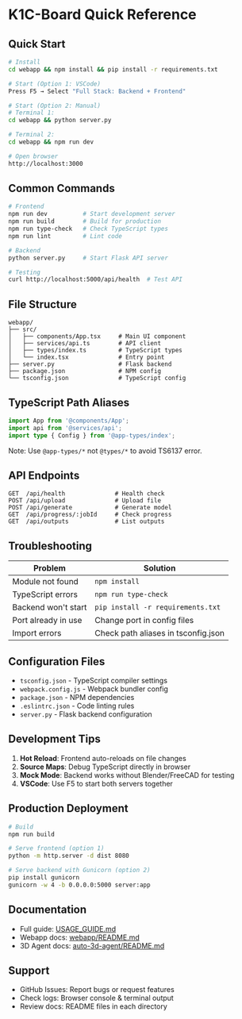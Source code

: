 # K1C-Board Quick Reference

## Quick Start

```bash
# Install
cd webapp && npm install && pip install -r requirements.txt

# Start (Option 1: VSCode)
Press F5 → Select "Full Stack: Backend + Frontend"

# Start (Option 2: Manual)
# Terminal 1:
cd webapp && python server.py

# Terminal 2:
cd webapp && npm run dev

# Open browser
http://localhost:3000
```

## Common Commands

```bash
# Frontend
npm run dev          # Start development server
npm run build        # Build for production
npm run type-check   # Check TypeScript types
npm run lint         # Lint code

# Backend
python server.py     # Start Flask API server

# Testing
curl http://localhost:5000/api/health  # Test API
```

## File Structure

```
webapp/
├── src/
│   ├── components/App.tsx     # Main UI component
│   ├── services/api.ts        # API client
│   ├── types/index.ts         # TypeScript types
│   └── index.tsx              # Entry point
├── server.py                  # Flask backend
├── package.json               # NPM config
└── tsconfig.json              # TypeScript config
```

## TypeScript Path Aliases

```typescript
import App from '@components/App';
import api from '@services/api';
import type { Config } from '@app-types/index';
```

Note: Use `@app-types/*` not `@types/*` to avoid TS6137 error.

## API Endpoints

```
GET  /api/health              # Health check
POST /api/upload              # Upload file
POST /api/generate            # Generate model
GET  /api/progress/:jobId     # Check progress
GET  /api/outputs             # List outputs
```

## Troubleshooting

| Problem | Solution |
|---------|----------|
| Module not found | `npm install` |
| TypeScript errors | `npm run type-check` |
| Backend won't start | `pip install -r requirements.txt` |
| Port already in use | Change port in config files |
| Import errors | Check path aliases in tsconfig.json |

## Configuration Files

- `tsconfig.json` - TypeScript compiler settings
- `webpack.config.js` - Webpack bundler config
- `package.json` - NPM dependencies
- `.eslintrc.json` - Code linting rules
- `server.py` - Flask backend configuration

## Development Tips

1. **Hot Reload**: Frontend auto-reloads on file changes
2. **Source Maps**: Debug TypeScript directly in browser
3. **Mock Mode**: Backend works without Blender/FreeCAD for testing
4. **VSCode**: Use F5 to start both servers together

## Production Deployment

```bash
# Build
npm run build

# Serve frontend (option 1)
python -m http.server -d dist 8080

# Serve backend with Gunicorn (option 2)
pip install gunicorn
gunicorn -w 4 -b 0.0.0.0:5000 server:app
```

## Documentation

- Full guide: [USAGE_GUIDE.md](USAGE_GUIDE.md)
- Webapp docs: [webapp/README.md](webapp/README.md)
- 3D Agent docs: [auto-3d-agent/README.md](auto-3d-agent/README.md)

## Support

- GitHub Issues: Report bugs or request features
- Check logs: Browser console & terminal output
- Review docs: README files in each directory
